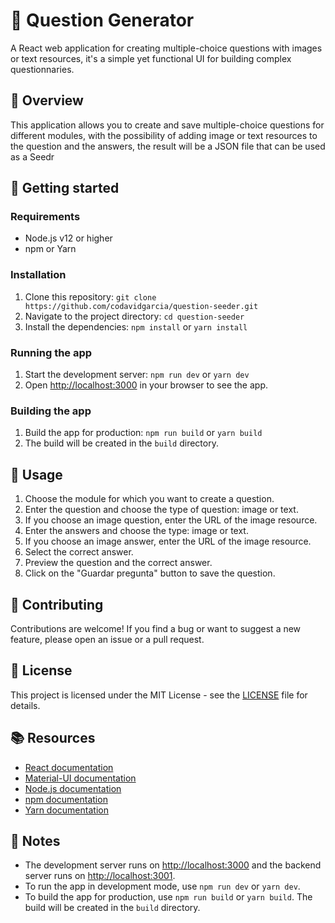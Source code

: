 # 🤖 Question Generator

A React web application for creating multiple-choice questions with images or text resources, it's a simple yet functional UI for building complex questionnaries. 

## 📖 Overview

This application allows you to create and save multiple-choice questions for different modules, with the possibility of adding image or text resources to the question and the answers, the result will be a JSON file that can be used as a Seedr

## 🚀 Getting started

### Requirements

-   Node.js v12 or higher
-   npm or Yarn

### Installation

1.  Clone this repository: `git clone https://github.com/codavidgarcia/question-seeder.git`
2.  Navigate to the project directory: `cd question-seeder`
3.  Install the dependencies: `npm install` or `yarn install`

### Running the app

1.  Start the development server: `npm run dev` or `yarn dev`
2.  Open [http://localhost:3000](http://localhost:3000/) in your browser to see the app.

### Building the app

1.  Build the app for production: `npm run build` or `yarn build`
2.  The build will be created in the `build` directory.

## 📝 Usage

1.  Choose the module for which you want to create a question.
2.  Enter the question and choose the type of question: image or text.
3.  If you choose an image question, enter the URL of the image resource.
4.  Enter the answers and choose the type: image or text.
5.  If you choose an image answer, enter the URL of the image resource.
6.  Select the correct answer.
7.  Preview the question and the correct answer.
8.  Click on the "Guardar pregunta" button to save the question.

## 🤝 Contributing

Contributions are welcome! If you find a bug or want to suggest a new feature, please open an issue or a pull request.

## 📄 License

This project is licensed under the MIT License - see the [LICENSE](https://chat.openai.com/LICENSE) file for details.

## 📚 Resources

-   [React documentation](https://reactjs.org/docs/getting-started.html)
-   [Material-UI documentation](https://mui.com/getting-started/usage/)
-   [Node.js documentation](https://nodejs.org/en/docs/)
-   [npm documentation](https://docs.npmjs.com/)
-   [Yarn documentation](https://yarnpkg.com/getting-started)

## 📝 Notes

-   The development server runs on [http://localhost:3000](http://localhost:3000/) and the backend server runs on [http://localhost:3001](http://localhost:3001/).
-   To run the app in development mode, use `npm run dev` or `yarn dev`.
-   To build the app for production, use `npm run build` or `yarn build`. The build will be created in the `build` directory.
